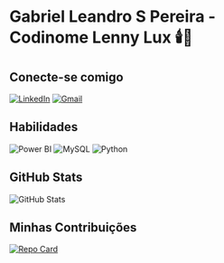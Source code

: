 # Gabriel Leandro S Pereira - Codinome Lenny Lux 🕯️🐺

## Conecte-se comigo
[![LinkedIn](https://img.shields.io/badge/linkedin-%230077B5.svg?style=for-the-badge&logo=linkedin&logoColor=white)](https://www.linkedin.com/in/gabrielsp/) [![Gmail](https://img.shields.io/badge/Gmail-333333?style=for-the-badge&logo=gmail&logoColor=red)](mailto:gabrielleandrosp11@gmail.com)

## Habilidades
![Power BI](https://img.shields.io/badge/power_bi-F2C811?style=for-the-badge&logo=powerbi&logoColor=black) ![MySQL](https://img.shields.io/badge/MySQL-00000F?style=for-the-badge&logo=mysql&logoColor=white) ![Python](https://img.shields.io/badge/python-3670A0?style=for-the-badge&logo=python&logoColor=ffdd54)

## GitHub Stats
![GitHub Stats](https://github-readme-stats.vercel.app/api?username=lenny-lux&show_icons=true&hide=contribs,prs&cache_seconds=86400&theme=dark)

## Minhas Contribuições
[![Repo Card](https://github-readme-stats.vercel.app/api/pin/?username=lenny-lux&repo=dio-lab-open-source&show_icons=true&hide=contribs,prs&cache_seconds=86400&theme=dark)](https://github.com/lenny-lux/dio-lab-open-source)